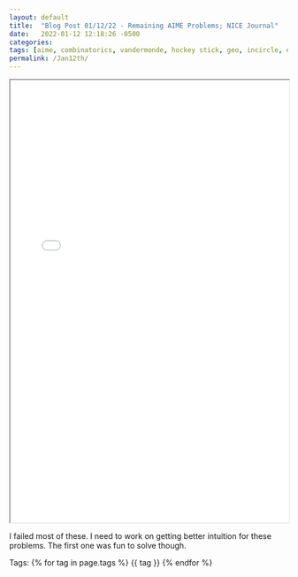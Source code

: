 ```yaml
---
layout: default
title:  "Blog Post 01/12/22 - Remaining AIME Problems; NICE Journal"
date:   2022-01-12 12:18:26 -0500
categories:
tags: [aime, combinatorics, vandermonde, hockey stick, geo, incircle, expected value]
permalink: /Jan12th/
---
```

  <iframe src="/assets\img\Math_Diary_01_12_22.pdf" width="100%" height="800px">
  </iframe>

I failed most of these. I need to work on getting better intuition for these problems.
The first one was fun to solve though.

<p>
Tags:
{% for tag in page.tags %}
  {{ tag }}
{% endfor %}
</p>
